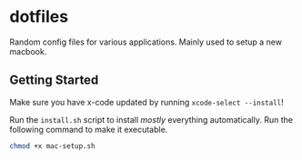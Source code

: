# dotfiles

Random config files for various applications. Mainly used to setup a new macbook.

## Getting Started

Make sure you have x-code updated by running `xcode-select --install`!

Run the `install.sh` script to install _mostly_ everything automatically.
Run the following command to make it executable.

``` sh
chmod +x mac-setup.sh
```
